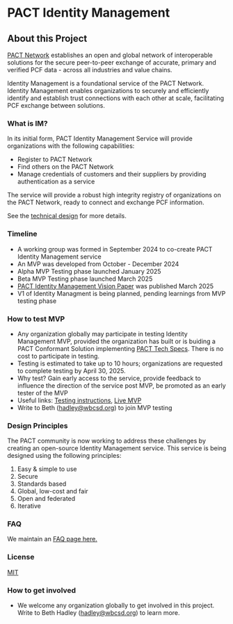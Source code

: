 # PACT Identity Management

## About this Project

[PACT Network](https://www.carbon-transparency.org/network) establishes an open and global network of interoperable solutions for the secure peer-to-peer exchange of accurate, primary and verified PCF data - across all industries and value chains.

Identity Management is a foundational service of the PACT Network. Identity Management enables organizations to securely and efficiently identify and establish trust connections with each other at scale, facilitating PCF exchange between solutions.

### What is IM?
In its initial form, PACT Identity Management Service will provide organizations with the following capabilities:
- Register to PACT Network
- Find others on the PACT Network
- Manage credentials of customers and their suppliers by providing authentication as a service

The service will provide a robust high integrity registry of organizations on the PACT Network, ready to connect and exchange PCF information.

See the [technical design](https://github.com/wbcsd/pact-directory/blob/main/docs/authentication-as-a-service-design.md) for more details.

### Timeline
- A working group was formed in September 2024 to co-create PACT Identity Management service
- An MVP was developed from October - December 2024
- Alpha MVP Testing phase launched January 2025
- Beta MVP Testing phase launched March 2025
- [PACT Identity Management Vision Paper](https://www.carbon-transparency.org/resources/pact-identity-management-vision-paper) was published March 2025
- V1 of Identity Managment is being planned, pending learnings from MVP testing phase

### How to test MVP
- Any organization globally may participate in testing Identity Management MVP, provided the organization has built or is buiding a PACT Conformant Solution implementing [PACT Tech Specs](https://wbcsd.github.io/data-exchange-protocol/v2/). There is no cost to participate in testing.
- Testing is estimated to take up to 10 hours; organizations are requested to complete testing by April 30, 2025.
- Why test? Gain early access to the service, provide feedback to influence the direction of the service post MVP, be promoted as an early tester of the MVP
- Useful links: [Testing instructions](https://github.com/wbcsd/pact-directory/blob/main/docs/integration-guide.md), [Live MVP](https://pact-directory-portal.onrender.com/)
- Write to Beth (hadley@wbcsd.org) to join MVP testing

### Design Principles 
The PACT community is now working to address these challenges by creating an open-source Identity Management service. This service is being designed using the following principles:
1. Easy & simple to use
2. Secure
3. Standards based
4. Global, low-cost and fair
5. Open and federated
6. Iterative
   
### FAQ
We maintain an [FAQ page here.](https://github.com/wbcsd/pact-directory/blob/main/docs/FAQ.md)

### License
[MIT](https://opensource.org/license/mit)

### How to get involved
- We welcome any organization globally to get involved in this project. Write to Beth Hadley (hadley@wbcsd.org) to learn more.

